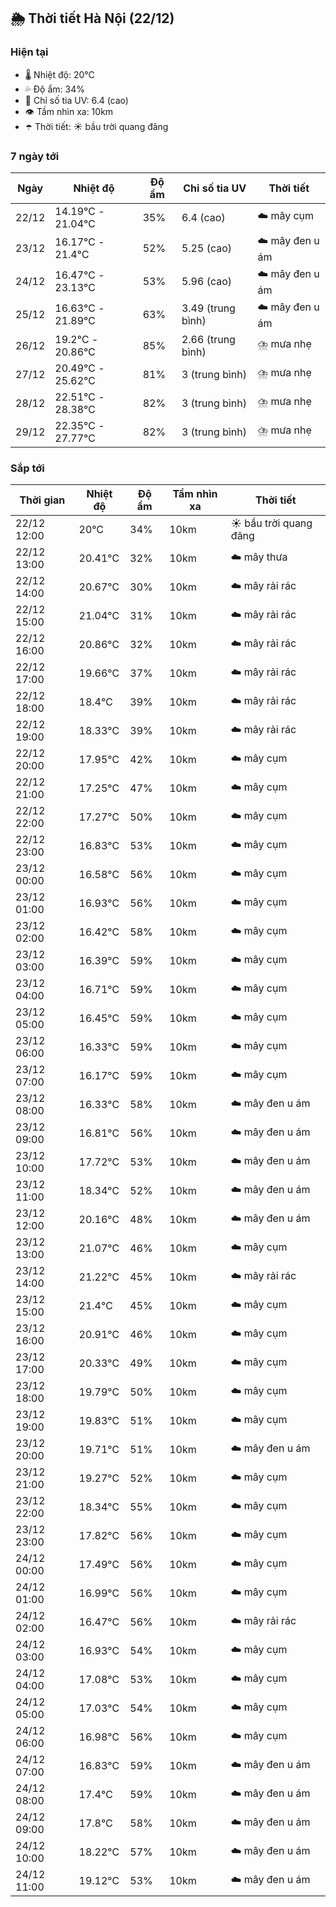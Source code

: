 ## 🌦️ Thời tiết Hà Nội (22/12)

### Hiện tại

- 🌡️ Nhiệt độ: 20℃
- 💦 Độ ẩm: 34%
- 🌟 Chỉ số tia UV: 6.4 (cao)
- 👁️ Tầm nhìn xa: 10km
- ☂️ Thời tiết: ☀️ bầu trời quang đãng

### 7 ngày tới

| Ngày | Nhiệt độ | Độ ẩm | Chỉ số tia UV | Thời tiết |
| --- | --- | --- | --- | --- |
| 22/12 | 14.19℃ - 21.04℃ | 35% | 6.4 (cao) | ☁️ mây cụm |
| 23/12 | 16.17℃ - 21.4℃ | 52% | 5.25 (cao) | ☁️ mây đen u ám |
| 24/12 | 16.47℃ - 23.13℃ | 53% | 5.96 (cao) | ☁️ mây đen u ám |
| 25/12 | 16.63℃ - 21.89℃ | 63% | 3.49 (trung bình) | ☁️ mây đen u ám |
| 26/12 | 19.2℃ - 20.86℃ | 85% | 2.66 (trung bình) | ⛈️ mưa nhẹ |
| 27/12 | 20.49℃ - 25.62℃ | 81% | 3 (trung bình) | ⛈️ mưa nhẹ |
| 28/12 | 22.51℃ - 28.38℃ | 82% | 3 (trung bình) | ⛈️ mưa nhẹ |
| 29/12 | 22.35℃ - 27.77℃ | 82% | 3 (trung bình) | ⛈️ mưa nhẹ |

### Sắp tới

| Thời gian | Nhiệt độ | Độ ẩm | Tầm nhìn xa | Thời tiết |
| --- | --- | --- | --- | --- |
| 22/12 12:00 | 20℃ | 34% | 10km | ☀️ bầu trời quang đãng |
| 22/12 13:00 | 20.41℃ | 32% | 10km | ☁️ mây thưa |
| 22/12 14:00 | 20.67℃ | 30% | 10km | ☁️ mây rải rác |
| 22/12 15:00 | 21.04℃ | 31% | 10km | ☁️ mây rải rác |
| 22/12 16:00 | 20.86℃ | 32% | 10km | ☁️ mây rải rác |
| 22/12 17:00 | 19.66℃ | 37% | 10km | ☁️ mây rải rác |
| 22/12 18:00 | 18.4℃ | 39% | 10km | ☁️ mây rải rác |
| 22/12 19:00 | 18.33℃ | 39% | 10km | ☁️ mây rải rác |
| 22/12 20:00 | 17.95℃ | 42% | 10km | ☁️ mây cụm |
| 22/12 21:00 | 17.25℃ | 47% | 10km | ☁️ mây cụm |
| 22/12 22:00 | 17.27℃ | 50% | 10km | ☁️ mây cụm |
| 22/12 23:00 | 16.83℃ | 53% | 10km | ☁️ mây cụm |
| 23/12 00:00 | 16.58℃ | 56% | 10km | ☁️ mây cụm |
| 23/12 01:00 | 16.93℃ | 56% | 10km | ☁️ mây cụm |
| 23/12 02:00 | 16.42℃ | 58% | 10km | ☁️ mây cụm |
| 23/12 03:00 | 16.39℃ | 59% | 10km | ☁️ mây cụm |
| 23/12 04:00 | 16.71℃ | 59% | 10km | ☁️ mây cụm |
| 23/12 05:00 | 16.45℃ | 59% | 10km | ☁️ mây cụm |
| 23/12 06:00 | 16.33℃ | 59% | 10km | ☁️ mây cụm |
| 23/12 07:00 | 16.17℃ | 59% | 10km | ☁️ mây cụm |
| 23/12 08:00 | 16.33℃ | 58% | 10km | ☁️ mây đen u ám |
| 23/12 09:00 | 16.81℃ | 56% | 10km | ☁️ mây đen u ám |
| 23/12 10:00 | 17.72℃ | 53% | 10km | ☁️ mây đen u ám |
| 23/12 11:00 | 18.34℃ | 52% | 10km | ☁️ mây đen u ám |
| 23/12 12:00 | 20.16℃ | 48% | 10km | ☁️ mây đen u ám |
| 23/12 13:00 | 21.07℃ | 46% | 10km | ☁️ mây cụm |
| 23/12 14:00 | 21.22℃ | 45% | 10km | ☁️ mây rải rác |
| 23/12 15:00 | 21.4℃ | 45% | 10km | ☁️ mây cụm |
| 23/12 16:00 | 20.91℃ | 46% | 10km | ☁️ mây cụm |
| 23/12 17:00 | 20.33℃ | 49% | 10km | ☁️ mây cụm |
| 23/12 18:00 | 19.79℃ | 50% | 10km | ☁️ mây cụm |
| 23/12 19:00 | 19.83℃ | 51% | 10km | ☁️ mây cụm |
| 23/12 20:00 | 19.71℃ | 51% | 10km | ☁️ mây đen u ám |
| 23/12 21:00 | 19.27℃ | 52% | 10km | ☁️ mây cụm |
| 23/12 22:00 | 18.34℃ | 55% | 10km | ☁️ mây cụm |
| 23/12 23:00 | 17.82℃ | 56% | 10km | ☁️ mây cụm |
| 24/12 00:00 | 17.49℃ | 56% | 10km | ☁️ mây cụm |
| 24/12 01:00 | 16.99℃ | 56% | 10km | ☁️ mây cụm |
| 24/12 02:00 | 16.47℃ | 56% | 10km | ☁️ mây rải rác |
| 24/12 03:00 | 16.93℃ | 54% | 10km | ☁️ mây cụm |
| 24/12 04:00 | 17.08℃ | 53% | 10km | ☁️ mây cụm |
| 24/12 05:00 | 17.03℃ | 54% | 10km | ☁️ mây cụm |
| 24/12 06:00 | 16.98℃ | 56% | 10km | ☁️ mây cụm |
| 24/12 07:00 | 16.83℃ | 59% | 10km | ☁️ mây đen u ám |
| 24/12 08:00 | 17.4℃ | 59% | 10km | ☁️ mây đen u ám |
| 24/12 09:00 | 17.8℃ | 58% | 10km | ☁️ mây đen u ám |
| 24/12 10:00 | 18.22℃ | 57% | 10km | ☁️ mây đen u ám |
| 24/12 11:00 | 19.12℃ | 53% | 10km | ☁️ mây đen u ám |
